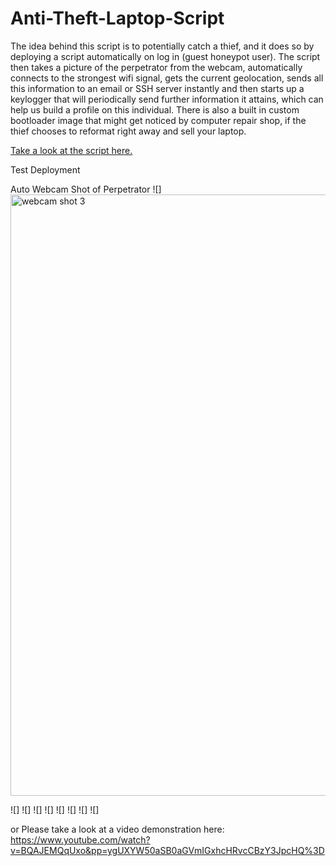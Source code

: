 # Anti-Theft-Laptop-Script
The idea behind this script is to potentially catch a thief, and it does so by deploying a script automatically on log in (guest honeypot user). The script then takes a picture of the perpetrator from the webcam, automatically connects to the strongest wifi signal, gets the current geolocation, sends all this information to an email or SSH server instantly and then starts up a keylogger that will periodically send further information it attains, which can help us build a profile on this individual. There is also a built in custom bootloader image that might get noticed by computer repair shop, if the thief chooses to reformat right away and sell your laptop. 

[Take a look at the script here.](https://github.com/cKtheGrey/Anti-Theft-Laptop-Script/blob/main/getpwnednerd.sh)


Test Deployment 







Auto Webcam Shot of Perpetrator
![] 
<img width="962" alt="webcam shot 3" src="https://github.com/cKtheGrey/Anti-Theft-Laptop-Script/assets/116237908/1b13b452-c718-43de-955a-844b00d0e49f">



![] 
![] 
![] 
![] 
![] 
![] 
![] 
![] 






or Please take a look at a video demonstration here: 
https://www.youtube.com/watch?v=BQAJEMQqUxo&pp=ygUXYW50aSB0aGVmIGxhcHRvcCBzY3JpcHQ%3D
